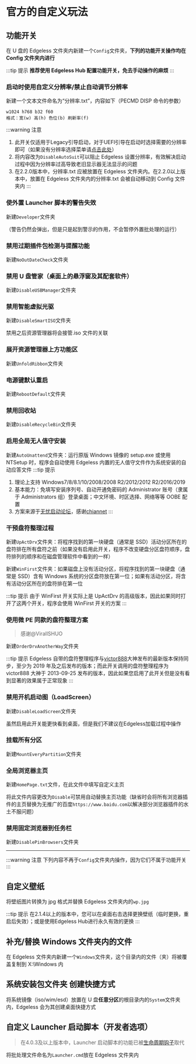 # 官方的自定义玩法

## 功能开关

在 U 盘的 Edgeless 文件夹内新建一个`Config`文件夹，**下列的功能开关操作均在 Config 文件夹内进行**

:::tip 提示
**推荐使用 Edgeless Hub 配置功能开关，免去手动操作的麻烦**
:::


### 启动时使用自定义分辨率/禁止自动调节分辨率 <Badge text="2.2.0+" />

新建一个文本文件命名为“分辨率.txt”，内容如下（PECMD DISP 命令的参数）

```
w1024 h768 b32 f60
格式：宽(w) 高(h) 色位(b) 刷新率(f)
```

:::warning 注意

1. 此开关仅适用于Legacy引导启动，对于UEFI引导在启动时选择需要的分辨率即可（如果没有分辨率选择菜单请[点击此处](../faq/resolution.md)）
2. 将内容改为`DisableAutoSuit`可以阻止 Edgeless 设置分辨率，有效解决启动过程中因为分辨率过高导致老旧显示器无法显示的问题
3. 在2.2.0版本中，分辨率.txt 应被放置在 Edgeless 文件夹内。在2.2.0以上版本中，放置在 Edgeless 文件夹内的分辨率.txt 会被自动移动到 Config 文件夹内
:::

### 使外置 Launcher 脚本的警告失效 <Badge text="2.2.0+" /> <Badge text="4.0.0-" />

新建`Developer`文件夹

（警告仍然会弹出，但是只是起到警示的作用，不会暂停外置批处理的运行）

### 禁用过期插件包检测与提醒功能 <Badge text="2.2.0+" /> <Badge text="4.0.0-" />

新建`NoOutDateCheck`文件夹

### 禁用 U 盘管家（桌面上的悬浮窗及其配套软件） <Badge text="3.0.0+" />

新建`DisableUSBManager`文件夹

### 禁用智能虚拟光驱 <Badge text="3.0.6+" />

新建`DisableSmartISO`文件夹

禁用之后资源管理器将会接管.iso 文件的关联

### 展开资源管理器上方功能区 <Badge text="3.0.5+" /> <Badge text="4.0.0-" />

新建`UnfoldRibbon`文件夹

### 电源键默认重启 <Badge text="3.1.0+" />

新建`RebootDefault`文件夹

### 禁用回收站 <Badge text="3.0.6+" />

新建`DisableRecycleBin`文件夹

### 启用全局无人值守安装 <Badge text="3.0.0+" />

新建`AutoUnattend`文件夹：运行原版 Windows 镜像的 setup.exe 或使用 NTSetup 时，程序会自动使用 Edgeless 内置的无人值守文件作为系统安装的自动应答文件
:::tip 提示
1.  理论上支持 Windows7/8/8.1/10/2008/2008 R2/2012/2012 R2/2016/2019
2.  基本能力：免填写安装序列号、自动开通免密码的 Administrator 账号（隶属于 Administrators 组）登录桌面；中文环境、时区选择、网络等等 OOBE 配置
3.  方案来源于[无忧启动论坛](http://bbs.wuyou.net/forum.php?mod=viewthread&tid=414837)，感谢[chiannet](http://bbs.wuyou.net/home.php?mod=space&uid=282390)
:::

### 干预盘符整理过程 <Badge text="3.0.0+" />

新建`UpActDrv`文件夹：将程序找到的第一块硬盘（通常是 SSD）活动分区所在的盘符排在所有盘符之前（如果没有启用此开关，程序不改变硬盘分区盘符顺序，盘符排列的顺序和在磁盘管理软件中看到的一样）

新建`WinFirst`文件夹：如果磁盘上没有活动分区，将程序找到的第一块硬盘（通常是 SSD）含有 Windows 系统的分区盘符放在第一位；如果有活动分区，将含有活动分区所在的盘符排在第一位

:::tip 提示
由于 WinFirst 开关实际上是 UpActDrv 的高级版本，因此如果同时打开了这两个开关，程序会使用 WinFirst 开关的方案
:::

### 使用微 PE 同款的盘符整理方案 <Badge text="3.0.5+" />

> 感谢@VirallSHUO

新建`OrderDrvAnotherWay`文件夹

:::tip 提示
Edgeless 自带的盘符整理程序与[victor888](http://bbs.wuyou.net/home.php?mod=space&uid=131142)大神发布的最新版本保持同步，至少为 2019 年及之后发布的版本；而此开关调用的盘符整理程序为 victor888 大神于 2013-09-25 发布的版本，因此如果您启用了此开关但是没有看到显著的效果属于正常现象
:::

### 禁用开机启动图（LoadScreen） <Badge text="3.1.0+" />

新建`DisableLoadScreen`文件夹

虽然启用此开关能更快看到桌面，但是我们不建议在Edgeless加载过程中操作

### 挂载所有分区 <Badge text="3.1.5+" />

新建`MountEveryPartition`文件夹

### 全局浏览器主页 <Badge text="4.0.2+" />

新建`HomePage.txt`文件，在此文件中填写自定义主页

将此文件内容更改为`Disable`可禁用自动替换主页功能（缺省时会将所有浏览器插件的主页替换为无推广的百度`https://www.baidu.com`以解决部分浏览器插件的水土不服问题）

### 禁用固定浏览器到任务栏 <Badge text="4.0.2+" />

新建`DisablePinBrowsers`文件夹

***
:::warning 注意
下列内容不再于`Config`文件夹内操作，因为它们不属于功能开关
:::

## 自定义壁纸 <Badge text="2.1.0+" />

将壁纸图片转换为 jpg 格式并替换 Edgeless 文件夹内的`wp.jpg`

:::tip 提示
在2.1.4以上的版本中，您可以在桌面右击选择更换壁纸（临时更换，重启后失效）；或是使用Edgeless Hub进行永久有效的更换
:::

## 补充/替换 Windows 文件夹内的文件 <Badge text="2.1.4+" />

在 Edgeless 文件夹内新建一个`Windows`文件夹，这个目录内的文件（夹）将被覆盖复制到 X:\Windows 内

## 系统安装包文件夹 创建快捷方式 <Badge text="2.2.0+" />

将系统镜像（iso/wim/esd）放置在 U 盘**任意分区**的根目录内的`System`文件夹内，Edgeless 会为其创建桌面快捷方式

## 自定义 Launcher 启动脚本（开发者选项） <Badge text="4.0.3-" />

> 在4.0.3及以上版本中，Launcher 启动脚本的功能已被[生命周期钩子](hooks.md)取代

将批处理文件命名为`Launcher.cmd`放在 Edgeless 文件夹内